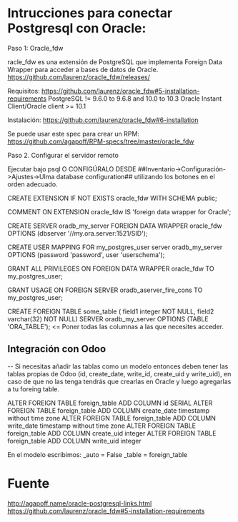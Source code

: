 # Intrucciones para conectar Postgresql con Oracle:

Paso 1: Oracle_fdw

racle_fdw es una extensión de PostgreSQL que implementa Foreign Data Wrapper para acceder a bases de datos de Oracle.
https://github.com/laurenz/oracle_fdw/releases/

Requisitos: https://github.com/laurenz/oracle_fdw#5-installation-requirements
PostgreSQL != 9.6.0 to 9.6.8 and 10.0 to 10.3
Oracle Instant Client/Oracle client >= 10.1

Instalación: https://github.com/laurenz/oracle_fdw#6-installation

Se puede usar este spec para crear un RPM: https://github.com/agapoff/RPM-specs/tree/master/oracle_fdw


Paso 2. Configurar el servidor remoto

Ejecutar bajo psql O CONFIGÚRALO DESDE ##Inventario->Configuración->Ajustes->Ulma database configuration## utilizando los botones en el orden adecuado.

CREATE EXTENSION IF NOT EXISTS oracle_fdw WITH SCHEMA public;

COMMENT ON EXTENSION oracle_fdw IS 'foreign data wrapper for Oracle';

CREATE SERVER oradb_my_server FOREIGN DATA WRAPPER oracle_fdw OPTIONS (dbserver '//my.ora.server:1521/SID');

CREATE USER MAPPING FOR my_postgres_user server oradb_my_server OPTIONS (password 'password', user 'userschema');

GRANT ALL PRIVILEGES ON FOREIGN DATA WRAPPER oracle_fdw TO my_postgres_user;

GRANT USAGE ON FOREIGN SERVER oradb_aserver_fire_cons TO my_postgres_user;

CREATE FOREIGN TABLE some_table ( field1 integer NOT NULL, field2 varchar(32) NOT NULL) SERVER oradb_my_server OPTIONS (TABLE 'ORA_TABLE'); <= Poner todas las columnas a las que necesites acceder.

## Integración con Odoo

-- Si necesitas añadir las tablas como un modelo entonces deben tener las tablas propias de Odoo (id, create_date, write_id, create_uid y write_uid),
en caso de que no las tenga tendrás que crearlas en Oracle y luego agregarlas a tu foreing table.

ALTER FOREIGN TABLE foreign_table ADD COLUMN id SERIAL
ALTER FOREIGN TABLE foreign_table ADD COLUMN create_date timestamp without time zone
ALTER FOREIGN TABLE foreign_table ADD COLUMN write_date timestamp without time zone
ALTER FOREIGN TABLE foreign_table ADD COLUMN create_uid integer
ALTER FOREIGN TABLE foreign_table ADD COLUMN write_uid integer

En el modelo escribimos:
_auto = False
_table = foreign_table


# Fuente

http://agapoff.name/oracle-postgresql-links.html
https://github.com/laurenz/oracle_fdw#5-installation-requirements